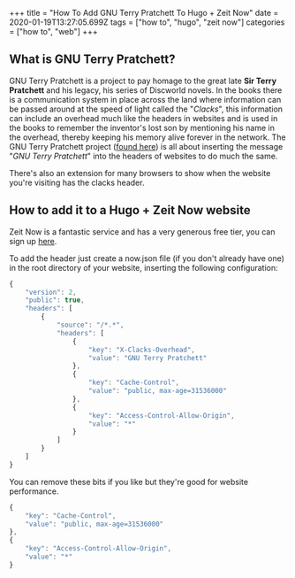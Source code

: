 +++
title = "How To Add GNU Terry Pratchett To Hugo + Zeit Now"
date = 2020-01-19T13:27:05.699Z
tags = ["how to", "hugo", "zeit now"]
categories = ["how to", "web"]
+++

## What is GNU Terry Pratchett?
GNU Terry Pratchett is a project to pay homage to the great late **Sir Terry Pratchett** and his legacy, his series of Discworld novels. In the books there is a communication system in place across the land where information can be passed around at the speed of light called the "*Clacks*", this information can include an overhead much like the headers in websites and is used in the books to remember the inventor's lost son by mentioning his name in the overhead, thereby keeping his memory alive forever in the network. The GNU Terry Pratchett project ([found here](http://www.gnuterrypratchett.com/)) is all about inserting the message "*GNU Terry Pratchett*" into the headers of websites to do much the same.

There's also an extension for many browsers to show when the website you're visiting has the clacks header.

## How to add it to a Hugo + Zeit Now website
Zeit Now is a fantastic service and has a very generous free tier, you can sign up [here](https://zeit.co).

To add the header just create a now.json file (if you don't already have one) in the root directory of your website, inserting the following configuration:
```javascript
{
    "version": 2,
    "public": true,
    "headers": [
        {
            "source": "/*.*",
            "headers": [
                {
                    "key": "X-Clacks-Overhead",
                    "value": "GNU Terry Pratchett"
                },
                {
                    "key": "Cache-Control",
                    "value": "public, max-age=31536000"
                },
                {
                    "key": "Access-Control-Allow-Origin",
                    "value": "*"
                }
            ]
        }
    ]
}
```

You can remove these bits if you like but they're good for website performance.

```javascript
{
	"key": "Cache-Control",
	"value": "public, max-age=31536000"
},
{
	"key": "Access-Control-Allow-Origin",
	"value": "*"
}
```
